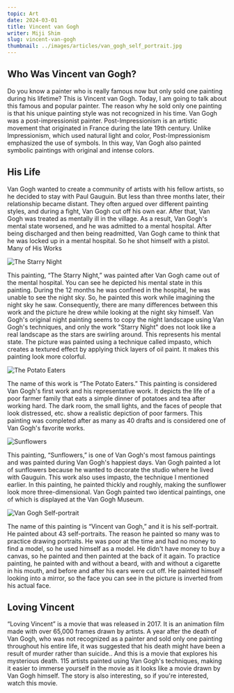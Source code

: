 ```yaml
---
topic: Art
date: 2024-03-01
title: Vincent van Gogh
writer: Miji Shim
slug: vincent-van-gogh
thumbnail: ../images/articles/van_gogh_self_portrait.jpg
---
```

## Who Was Vincent van Gogh?  
Do you know a painter who is really famous now but only sold one painting during his lifetime? This is Vincent van Gogh. Today, I am going to talk about this famous and popular painter. The reason why he sold only one painting is that his unique painting style was not recognized in his time. Van Gogh was a post-impressionist painter. Post-Impressionism is an artistic movement that originated in France during the late 19th century. Unlike Impressionism, which used natural light and color, Post-Impressionism emphasized the use of symbols. In this way, Van Gogh also painted symbolic paintings with original and intense colors.

## His Life
Van Gogh wanted to create a community of artists with his fellow artists, so he decided to stay with Paul Gauguin. But less than three months later, their relationship became distant. They often argued over different painting styles, and during a fight, Van Gogh cut off his own ear. After that, Van Gogh was treated as mentally ill in the village. As a result, Van Gogh's mental state worsened, and he was admitted to a mental hospital. After being discharged and then being readmitted, Van Gogh came to think that he was locked up in a mental hospital. So he shot himself with a pistol. 
Many of His Works

![The Starry Night](https://cdn.britannica.com/78/43678-050-F4DC8D93/Starry-Night-canvas-Vincent-van-Gogh-New-1889.jpg)

This painting, “The Starry Night,” was painted after Van Gogh came out of the mental hospital. You can see he depicted his mental state in this painting. During the 12 months he was confined in the hospital, he was unable to see the night sky. So, he painted this work while imagining the night sky he saw. Consequently, there are many differences between this work and the picture he drew while looking at the night sky himself. Van Gogh's original night painting seems to copy the night landscape using Van Gogh's techniques, and only the work "Starry Night" does not look like a real landscape as the stars are swirling around. This represents his mental state. The picture was painted using a technique called impasto, which creates a textured effect by applying thick layers of oil paint. It makes this painting look more colorful.

![The Potato Eaters](https://www.assahifa.com/english/wp-content/uploads/2021/10/the-Potato-eaters.png)

The name of this work is “The Potato Eaters.” This painting is considered Van Gogh's first work and his representative work. It depicts the life of a poor farmer family that eats a simple dinner of potatoes and tea after working hard. The dark room, the small lights, and the faces of people that look distressed, etc. show a realistic depiction of poor farmers. This painting was completed after as many as 40 drafts and is considered one of Van Gogh's favorite works.

![Sunflowers](https://iiif.micr.io/TZCqF/full/1280,/0/default.jpg)

This painting, “Sunflowers,” is one of Van Gogh's most famous paintings and was painted during Van Gogh's happiest days. Van Gogh painted a lot of sunflowers because he wanted to decorate the studio where he lived with Gauguin. This work also uses impasto, the technique I mentioned earlier. In this painting, he painted thickly and roughly, making the sunflower look more three-dimensional. Van Gogh painted two identical paintings, one of which is displayed at the Van Gogh Museum.

![Van Gogh Self-portrait](../images/articles/van_gogh_self_portrait.jpg)

The name of this painting is “Vincent van Gogh,” and it is his self-portrait. He painted about 43 self-portraits. The reason he painted so many was to practice drawing portraits. He was poor at the time and had no money to find a model, so he used himself as a model. He didn't have money to buy a canvas, so he painted and then painted at the back of it again. To practice painting, he painted with and without a beard, with and without a cigarette in his mouth, and before and after his ears were cut off. He painted himself looking into a mirror, so the face you can see in the picture is inverted from his actual face.

## Loving Vincent
“Loving Vincent” is a movie that was released in 2017. It is an animation film made with over 65,000 frames drawn by artists. A year after the death of Van Gogh, who was not recognized as a painter and sold only one painting throughout his entire life, it was suggested that his death might have been a result of murder rather than suicide.. And this is a movie that explores his mysterious death. 115 artists painted using Van Gogh's techniques, making it easier to immerse yourself in the movie as it looks like a movie drawn by Van Gogh himself.  The story is also interesting, so if you're interested, watch this movie.